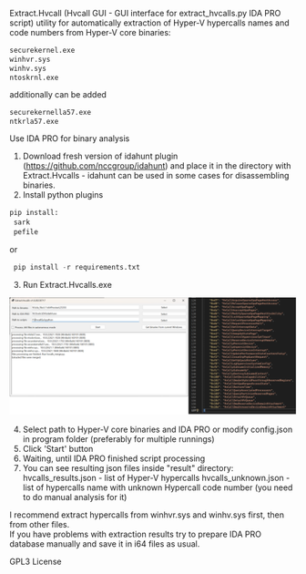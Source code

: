 Extract.Hvcall (Hvcall GUI - GUI interface for extract_hvcalls.py IDA PRO script) utility for automatically extraction of Hyper-V hypercalls names and code numbers from Hyper-V core binaries:

	securekernel.exe
	winhvr.sys
	winhv.sys
	ntoskrnl.exe
	
additionally can be added
 
	securekernella57.exe
	ntkrla57.exe

Use IDA PRO for binary analysis

1. Download fresh version of idahunt plugin (https://github.com/nccgroup/idahunt) and place it in the directory with Extract.Hvcalls - idahunt can be used in some cases for disassembling binaries.
2. Install python plugins

```python
pip install:
 sark
 pefile
``` 
 or
 
```python
 pip install -r requirements.txt
```

3. Run Extract.Hvcalls.exe

![](./images/image001.png)

4. Select path to Hyper-V core binaries and IDA PRO or modify config.json in program folder (preferably for multiple runnings)
5. Click 'Start' button 
6. Waiting, until IDA PRO finished script processing
7. You can see resulting json files inside "result" directory:
	hvcalls_results.json - list of Hyper-V hypercalls
	hvcalls_unknown.json - list of hypercalls name with unknown Hypercall code number (you need to do manual analysis for it)
	
I recommend extract hypercalls from winhvr.sys and winhv.sys first, then from other files.  
If you have problems with extraction results try to prepare IDA PRO database manually and save it in i64 files as usual.

GPL3 License